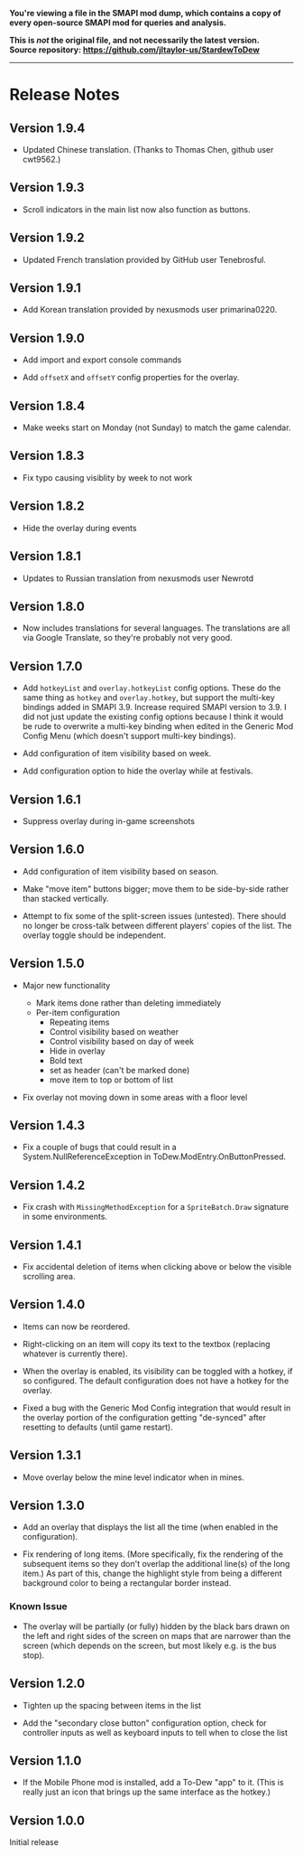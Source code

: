 **You're viewing a file in the SMAPI mod dump, which contains a copy of every open-source SMAPI mod
for queries and analysis.**

**This is _not_ the original file, and not necessarily the latest version.**  
**Source repository: https://github.com/jltaylor-us/StardewToDew**

----


# Release Notes

## Version 1.9.4

* Updated Chinese translation. (Thanks to Thomas Chen, github user cwt9562.)

## Version 1.9.3

* Scroll indicators in the main list now also function as buttons.

## Version 1.9.2

* Updated French translation provided by GitHub user Tenebrosful.

## Version 1.9.1

* Add Korean translation provided by nexusmods user primarina0220.

## Version 1.9.0

* Add import and export console commands

* Add `offsetX` and `offsetY` config properties for the overlay.

## Version 1.8.4

* Make weeks start on Monday (not Sunday) to match the game calendar.

## Version 1.8.3

* Fix typo causing visiblity by week to not work

## Version 1.8.2

* Hide the overlay during events

## Version 1.8.1

* Updates to Russian translation from nexusmods user Newrotd

## Version 1.8.0

* Now includes translations for several languages.  The translations
  are all via Google Translate, so they're probably not very good.

## Version 1.7.0

* Add `hotkeyList` and `overlay.hotkeyList` config options.  These do
  the same thing as `hotkey` and `overlay.hotkey`, but support the
  multi-key bindings added in SMAPI 3.9.  Increase required SMAPI
  version to 3.9.  I did not just update the existing config options
  because I think it would be rude to overwrite a multi-key binding
  when edited in the Generic Mod Config Menu (which doesn't support
  multi-key bindings).

* Add configuration of item visibility based on week.

* Add configuration option to hide the overlay while at festivals.

## Version 1.6.1

* Suppress overlay during in-game screenshots

## Version 1.6.0

* Add configuration of item visibility based on season.

* Make "move item" buttons bigger; move them to be side-by-side
  rather than stacked vertically.

* Attempt to fix some of the split-screen issues (untested).
  There should no longer be cross-talk between different players'
  copies of the list.  The overlay toggle should be independent.

## Version 1.5.0

* Major new functionality
  * Mark items done rather than deleting immediately
  * Per-item configuration
    * Repeating items
    * Control visibility based on weather
    * Control visibility based on day of week
    * Hide in overlay
    * Bold text
    * set as header (can't be marked done)
    * move item to top or bottom of list


* Fix overlay not moving down in some areas with a floor level


## Version 1.4.3

* Fix a couple of bugs that could result in a System.NullReferenceException
  in ToDew.ModEntry.OnButtonPressed.

## Version 1.4.2

* Fix crash with `MissingMethodException` for a `SpriteBatch.Draw` signature
  in some environments.

## Version 1.4.1

* Fix accidental deletion of items when clicking above or below the visible
  scrolling area.

## Version 1.4.0

* Items can now be reordered.

* Right-clicking on an item will copy its text to the textbox (replacing
  whatever is currently there).

* When the overlay is enabled, its visibility can be toggled with a
  hotkey, if so configured.  The default configuration does not have
  a hotkey for the overlay.

* Fixed a bug with the Generic Mod Config integration that would result
  in the overlay portion of the configuration getting "de-synced" after
  resetting to defaults (until game restart).

## Version 1.3.1

* Move overlay below the mine level indicator when in mines.

## Version 1.3.0

* Add an overlay that displays the list all the time (when enabled
  in the configuration).

* Fix rendering of long items.  (More specifically, fix the rendering
  of the subsequent items so they don't overlap the additional line(s)
  of the long item.)  As part of this, change the highlight style from
  being a different background color to being a rectangular border instead.

### Known Issue

* The overlay will be partially (or fully) hidden by the black bars drawn
  on the left and right sides of the screen on maps that are narrower than
  the screen (which depends on the screen, but most likely e.g. is the bus
  stop).

## Version 1.2.0

* Tighten up the spacing between items in the list

* Add the "secondary close button" configuration option, check
  for controller inputs as well as keyboard inputs to tell when
  to close the list

## Version 1.1.0

* If the Mobile Phone mod is installed, add a To-Dew "app" to it.
  (This is really just an icon that brings up the same interface
  as the hotkey.)


## Version 1.0.0

Initial release
